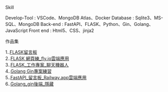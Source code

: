 Skill

Develop-Tool : VSCode、MongoDB Atlas、Docker
Database : Sqlite3、MS-SQL、MongoDB
Back-end : FastAPI、FLASK、Python、Gin、Golang、JavaScript
Front end : Html5、CSS、jinja2




作品集

1..[FLASK留言板](https://github.com/UFOTreeboy/Coding_Demo)<br />
2..[FLASK 網頁練_fly.io雲端應用](https://github.com/UFOTreeboy/Flask_test)<br />
3..[FLASK_工作專案_聊天機器人](https://github.com/UFOTreeboy/ChatBot_Demo)<br />
4..[Golang Gin專案練習](https://github.com/UFOTreeboy/golang_gin_work)<br />
5..[FastAPI_留言板_Railway.app雲端應用](https://github.com/UFOTreeboy/fastapi_database_demo)<br />
6..[Golang_gin後端_隱藏](https://github.com/UFOTreeboy/go_gin_api_01)<br />



